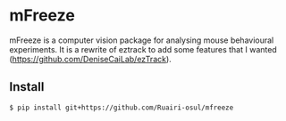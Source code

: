 # mFreeze

mFreeze is a computer vision package for analysing mouse behavioural experiments. It is a rewrite of eztrack to add some features that I wanted (https://github.com/DeniseCaiLab/ezTrack).

## Install

```
$ pip install git+https://github.com/Ruairi-osul/mfreeze
```





    
